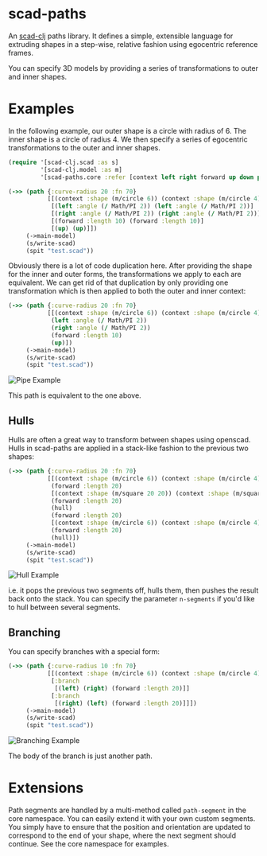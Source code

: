 # scad-paths

An [scad-clj](https://github.com/farrellm/scad-clj) paths library. It defines a simple, extensible language for extruding shapes in a step-wise, relative fashion using egocentric reference frames.

You can specify 3D models by providing a series of transformations to outer and inner shapes.
 
# Examples

In the following example, our outer shape is a circle with radius of 6. The inner
shape is a circle of radius 4. We then specify a series of egocentric transformations to the
outer and inner shapes. 

``` clojure
(require '[scad-clj.scad :as s]
         '[scad-clj.model :as m]
         '[scad-paths.core :refer [context left right forward up down path ->main-model]]

(->> (path {:curve-radius 20 :fn 70}
           [[(context :shape (m/circle 6)) (context :shape (m/circle 4))]
            [(left :angle (/ Math/PI 2)) (left :angle (/ Math/PI 2))]
            [(right :angle (/ Math/PI 2)) (right :angle (/ Math/PI 2))]
            [(forward :length 10) (forward :length 10)]
            [(up) (up)]])
     (->main-model)
     (s/write-scad)
     (spit "test.scad"))
```

Obviously there is a lot of code duplication here. After providing the shape for the inner and outer forms,
the transformations we apply to each are equivalent. We can get rid of that duplication by only providing one 
transformation which is then applied to both the outer and inner context:

``` clojure    
(->> (path {:curve-radius 20 :fn 70}
           [[(context :shape (m/circle 6)) (context :shape (m/circle 4))]
            (left :angle (/ Math/PI 2))
            (right :angle (/ Math/PI 2))
            (forward :length 10)
            (up)])
     (->main-model)
     (s/write-scad)
     (spit "test.scad"))
```

![Pipe Example](https://github.com/SovereignShop/scad-paths/blob/main/resources/images/pipe-example.png)


This path is equivalent to the one above.

## Hulls

Hulls are often a great way to transform between shapes using openscad. Hulls in scad-paths
are applied in a stack-like fashion to the previous two shapes:

``` clojure
(->> (path {:curve-radius 20 :fn 70}
           [[(context :shape (m/circle 6)) (context :shape (m/circle 4))]
            (forward :length 20)
            [(context :shape (m/square 20 20)) (context :shape (m/square 16 16))]
            (forward :length 20)
            (hull)
            (forward :length 20)
            [(context :shape (m/circle 6)) (context :shape (m/circle 4))]
            (forward :length 20)
            (hull)])
     (->main-model)
     (s/write-scad)
     (spit "test.scad"))
```

![Hull Example](https://github.com/SovereignShop/scad-paths/blob/main/resources/images/hull-example.png)

i.e. it pops the previous two segments off, hulls them, then pushes the result back onto the stack. You can specify the parameter `n-segments` if you'd like to hull between several segments.

## Branching

You can specify branches with a special form:

``` clojure
(->> (path {:curve-radius 10 :fn 70}
           [[(context :shape (m/circle 6)) (context :shape (m/circle 4))]
            [:branch
             [(left) (right) (forward :length 20)]]
            [:branch
             [(right) (left) (forward :length 20)]]])
     (->main-model)
     (s/write-scad)
     (spit "test.scad"))
```

![Branching Example](https://github.com/SovereignShop/scad-paths/blob/main/resources/images/branching-example.png)


The body of the branch is just another path.

# Extensions

Path segments are handled by a multi-method called `path-segment` in the core namespace. You can easily extend it with your own custom segments. You simply
have to ensure that the position and orientation are updated to correspond 
to the end of your shape, where the next segment should continue. See the
core namespace for examples.
